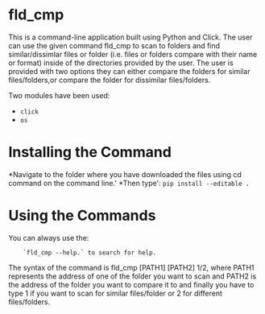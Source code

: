 # fld_cmp

This is a command-line application built using Python and Click. The user can use the given command fld_cmp to scan to folders and find similar/dissimlar
files or folder (i.e. files or folders compare with their name or format) inside of the directories provided by the user. The user is provided with two options
they can either compare the folders for similar files/folders,or compare the folder for dissimilar files/folders. 

Two modules have been used:
* `click`
* `os`

# Installing the Command

*Navigate to the folder where you have downloaded the files using cd command on the command line.'
*Then type':
  `pip install --editable .`
  
# Using the Commands

You can always use the:

		`fld_cmp --help.` to search for help.
		
The syntax of the command is fld_cmp [PATH1] [PATH2] 1/2, 
where PATH1 represents the address of one of the folder you want to scan 
and PATH2 is the address of the folder you want to compare it to 
and finally you have to type 1 if you want to scan for similar files/folder
or 2 for different files/folders.
  